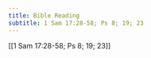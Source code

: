 ```yaml
---
title: Bible Reading
subtitle: 1 Sam 17:28-58; Ps 8; 19; 23
---
```


[[1 Sam 17:28-58; Ps 8; 19; 23]]